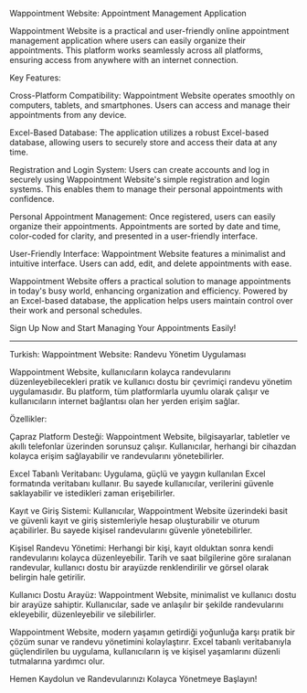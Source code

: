 Wappointment Website: Appointment Management Application

Wappointment Website is a practical and user-friendly online appointment management application where users can easily organize their appointments. This platform works seamlessly across all platforms, ensuring access from anywhere with an internet connection.

Key Features:

Cross-Platform Compatibility: Wappointment Website operates smoothly on computers, tablets, and smartphones. Users can access and manage their appointments from any device.

Excel-Based Database: The application utilizes a robust Excel-based database, allowing users to securely store and access their data at any time.

Registration and Login System: Users can create accounts and log in securely using Wappointment Website's simple registration and login systems. This enables them to manage their personal appointments with confidence.

Personal Appointment Management: Once registered, users can easily organize their appointments. Appointments are sorted by date and time, color-coded for clarity, and presented in a user-friendly interface.

User-Friendly Interface: Wappointment Website features a minimalist and intuitive interface. Users can add, edit, and delete appointments with ease.

Wappointment Website offers a practical solution to manage appointments in today's busy world, enhancing organization and efficiency. Powered by an Excel-based database, the application helps users maintain control over their work and personal schedules.

Sign Up Now and Start Managing Your Appointments Easily!



-------------------------------------------------------------------------------------------------------------------------------



Turkish: Wappointment Website: Randevu Yönetim Uygulaması

Wappointment Website, kullanıcıların kolayca randevularını düzenleyebilecekleri pratik ve kullanıcı dostu bir çevrimiçi randevu yönetim uygulamasıdır. Bu platform, tüm platformlarla uyumlu olarak çalışır ve kullanıcıların internet bağlantısı olan her yerden erişim sağlar.

Özellikler:

Çapraz Platform Desteği: Wappointment Website, bilgisayarlar, tabletler ve akıllı telefonlar üzerinden sorunsuz çalışır. Kullanıcılar, herhangi bir cihazdan kolayca erişim sağlayabilir ve randevularını yönetebilirler.

Excel Tabanlı Veritabanı: Uygulama, güçlü ve yaygın kullanılan Excel formatında veritabanı kullanır. Bu sayede kullanıcılar, verilerini güvenle saklayabilir ve istedikleri zaman erişebilirler.

Kayıt ve Giriş Sistemi: Kullanıcılar, Wappointment Website üzerindeki basit ve güvenli kayıt ve giriş sistemleriyle hesap oluşturabilir ve oturum açabilirler. Bu sayede kişisel randevularını güvenle yönetebilirler.

Kişisel Randevu Yönetimi: Herhangi bir kişi, kayıt olduktan sonra kendi randevularını kolayca düzenleyebilir. Tarih ve saat bilgilerine göre sıralanan randevular, kullanıcı dostu bir arayüzde renklendirilir ve görsel olarak belirgin hale getirilir.

Kullanıcı Dostu Arayüz: Wappointment Website, minimalist ve kullanıcı dostu bir arayüze sahiptir. Kullanıcılar, sade ve anlaşılır bir şekilde randevularını ekleyebilir, düzenleyebilir ve silebilirler.

Wappointment Website, modern yaşamın getirdiği yoğunluğa karşı pratik bir çözüm sunar ve randevu yönetimini kolaylaştırır. Excel tabanlı veritabanıyla güçlendirilen bu uygulama, kullanıcıların iş ve kişisel yaşamlarını düzenli tutmalarına yardımcı olur.

Hemen Kaydolun ve Randevularınızı Kolayca Yönetmeye Başlayın!
